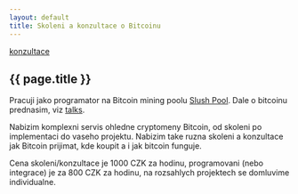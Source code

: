 ```yaml
---
layout: default
title: Skoleni a konzultace o Bitcoinu
---
```


[konzultace](..)

## {{ page.title }}

Pracuji jako programator na Bitcoin mining poolu [Slush Pool](https://mining.bitcoin.cz). Dale o bitcoinu prednasim, viz [talks](/talks/).

Nabizim komplexni servis ohledne cryptomeny Bitcoin, od skoleni po implementaci do vaseho projektu. Nabizim take ruzna skoleni a konzultace jak Bitcoin prijimat, kde koupit a i jak bitcoin funguje.

Cena skoleni/konzultace je 1000 CZK za hodinu, programovani (nebo integrace) je za 800 CZK za hodinu, na rozsahlych projektech se domluvime individualne.

